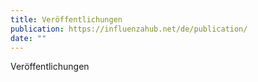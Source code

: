 ```yaml
---
title: Veröffentlichungen
publication: https://influenzahub.net/de/publication/
date: ""
---
```

Veröffentlichungen 
